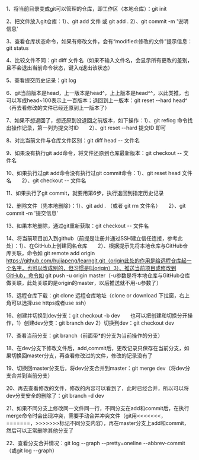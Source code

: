 1、将当前目录变成git可以管理的仓库，即工作区（本地仓库）：git init

2、把文件放入git仓库：1）、git add 文件 或 git add .     2）、git commit -m '说明信息' 

3、查看仓库状态命令，如果有修改文件，会有“modified:修改的文件”提示信息：git status 

4、比较文件不同：git diff 文件名（如果不输入文件名，会显示所有更改的差别，且不会退出当前命令状态，键入q退出该状态）

5、查看提交历史记录：git log

6、git当前版本是head，上一版本是head^，上上版本是head^^，以此类推，也可以写成head~100表示上一百版本；退回到上一版本：git reset --hard head^（再去看修改的文件已经还原到上一版本了）

7、如果不想退回了，想还原到没退回之前版本，如下操作：1）、git reflog 命令找出操作记录，第一列为提交时ID　　2）、git reset --hard 提交ID 即可

8、对比当前文件与仓库文件区别：git diff head -- 文件名

9、如果没有执行git add命令，将文件还原到仓库最新版本：git checkout -- 文件名

10、如果执行过git add命令没有执行过git commit命令：1）、git reset head 文件名　　2）、git checkout -- 文件名

11、如果执行了git commit，就要用第6步，执行退回到指定历史记录

12、删除文件（先本地删除）：1）、git add . （或者 git rm 文件名）　　2）、git commit -m '提交信息'

13、如果本地删除，通过git重新获取：git checkout -- 文件名

14、将当前项目加入到github（前提是注册并通过SSH建立信任连接，参考此处）：1）、在GitHub上创建同名仓库　　2）、根据提示先将本地仓库与GitHub仓库关联，命令如    git remote add origin https://github.com/hujiapeng/learngit.git（origin此处的作用是给远程仓库起一个名字，也可以改成别的，但习惯是叫origin）3）、推送当前项目或修改到GitHub，命令如   git push -u origin master（-u参数是将本地仓库与GitHub仓库做关联，此处关联的是origin的master，以后推送就不用-u参数了）

15、远程仓库下载：git clone 远程仓库地址（clone or download 下拉窗，右上角可以选择use https或者use ssh）

 16、创建并切换到dev分支：git checkout -b dev　　也可以把创建和切换分开操作，1）创建dev分支：git branch dev 2）切换到dev：git checkout dev

17、查看当前分支：git branch（前面带*的分支为当前操作的分支）

18、在dev分支下修改文件后，add,commit后，更改记录只保存在当前分支，如果切换回master分支，再查看修改过的文件，修改的记录没有了

19、切换回master分支后，将dev分支合并到master：git merge dev（将dev分支合并到当前分支）

20、再去查看修改的文件，修改的内容可以看到了，此时已经合并，所以可以将dev分支安全的删除了：git branch -d dev

21、如果不同分支上修改同一文件同一行，不同分支在add和commit后，在执行merge命令时会出现冲突，需要手动合并冲突文件（git用<<<<<<<，=======，>>>>>>>标记不同分支内容），再在master分支上add和commit，然后可以正常删除其他分支了

22、查看分支合并情况：git log --graph --pretty=oneline --abbrev-commit　　（或git log --graph）